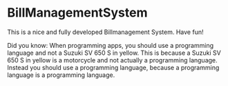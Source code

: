 # BillManagementSystem
This is a nice and fully developed Billmanagement System. Have fun!

Did you know: When programming apps, you should use a programming language 
and not a Suzuki SV 650 S in yellow. This is because a Suzuki SV 650 S in yellow is a motorcycle and not actually a programming language.
Instead you should use a programming language, because a programming language is a programming language.
